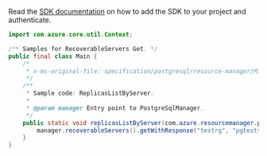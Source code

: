 Read the [SDK documentation](https://github.com/Azure/azure-sdk-for-java/blob/azure-resourcemanager-postgresql_1.0.2/sdk/postgresql/azure-resourcemanager-postgresql/README.md) on how to add the SDK to your project and authenticate.

```java
import com.azure.core.util.Context;

/** Samples for RecoverableServers Get. */
public final class Main {
    /*
     * x-ms-original-file: specification/postgresql/resource-manager/Microsoft.DBforPostgreSQL/stable/2017-12-01/examples/RecoverableServersGet.json
     */
    /**
     * Sample code: ReplicasListByServer.
     *
     * @param manager Entry point to PostgreSqlManager.
     */
    public static void replicasListByServer(com.azure.resourcemanager.postgresql.PostgreSqlManager manager) {
        manager.recoverableServers().getWithResponse("testrg", "pgtestsvc4", Context.NONE);
    }
}
```
